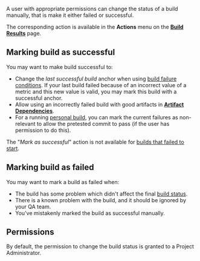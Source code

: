 [//]: # (title: Changing Build Status Manually)
[//]: # (auxiliary-id: Changing Build Status Manually)

A user with appropriate permissions can change the status of a build manually, that is make it either failed or successful.

The corresponding action is available in the __Actions__ menu on the [__Build Results__](working-with-build-results.md) page.

## Marking build as successful

You may want to make build successful to:
	
* Change the _last successful build_ anchor when using [build failure conditions](build-failure-conditions.md). If your last build failed because of an incorrect value of a metric and this new value is valid, you may mark this build with a successful anchor.
* Allow using an incorrectly failed build with good artifacts in [__Artifact Dependencies__](artifact-dependencies.md#Configuring+Artifact+Dependencies+Using+Web+UI).
* For a running [personal build](personal-build.md), you can mark the current failures as non-relevant to allow the pretested commit to pass (if the user has permission to do this).

The "_Mark as successful_" action is not available for [builds that failed to start](build-state.md#Failed+to+Start+Builds).

## Marking build as failed

You may want to mark a build as failed when:

* The build has some problem which didn't affect the final [build status](build-state.md).
* There is a known problem with the build, and it should be ignored by your QA team.
* You've mistakenly marked the build as successful manually.

## Permissions

By default, the permission to change the build status is granted to a Project Administrator.